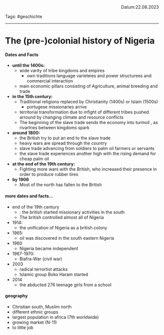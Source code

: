
<p align="right">Datum:22.08.2023</p>

Tags: #geschichte 

---

# The (pre-)colonial history of Nigeria
#### Dates and Facts
- **until the 1400s:**
	- wide varity of tribe kingdoms and empires
		- own traditions language varieteies and power structurees and commercial interaction
	- main economic pillars consisting of Agriculture, animal breeding and trade
- **in the 15th century:**
	- Traditional religions replaced by Christianity (1400s) or Islam (1500s)
		- portugese missionaries arrive 
	- territorial transformation due to infight of different tribes pushed arround by changing climate and resource conflicts
	- The beginning of the slave trade sends the economy into turmoil , as rivarlries between kingdoms spark
- **around 1800:**
	- the British try to put an end to the slave trade
	- heavy wars are spread through the country
	- slave trade advancing from soldiers to palm oil farmers or servants
	- the slave trade experiences another high with the rising demand for cheap palm oil
- **at the end of the 19th century:**
	- Fighting more wars with the British, who increased their presence in order to produce rubber tires
- **by 1906**
	- Most of the north has fallen to the British

#### more dates and facts…
- end of the 19th century
	- : the british started missionary activities in the south
	- The british controlled almost all of Nigeria
- 1914: 
	- the unification of Nigeria as a british colony
- 1965:
	- oil was discovered in the south eastern Nigeria
- 1960 
	- Nigeria became independent
- 1967-1970: 
	- Biafra-War (civil war)
- 2003 
	- radical terrortist attacks 
	- Islamic group Boko Haram started 
- 2014
	- the abducted 276 teenage girls from a school


#### geography

- Christian south, Muslim north
- different ethnic groups
- largest population in africa (7th worldwide)
- growing market (N-11)
- to little job
	